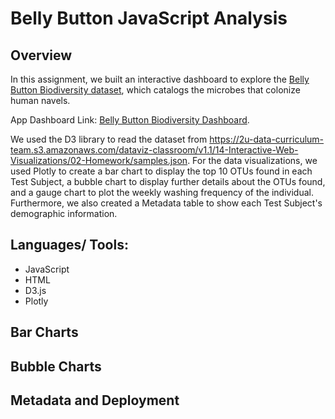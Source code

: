 # Belly Button JavaScript Analysis

## Overview 
In this assignment, we built an interactive dashboard to explore the [Belly Button Biodiversity dataset](http://robdunnlab.com/projects/belly-button-biodiversity/), which catalogs the microbes that colonize human navels.

App Dashboard Link: [Belly Button Biodiversity Dashboard](https://andreaira261.github.io/belly-button-js-challenge/).

We used the D3 library to read the dataset from https://2u-data-curriculum-team.s3.amazonaws.com/dataviz-classroom/v1.1/14-Interactive-Web-Visualizations/02-Homework/samples.json. 
For the data visualizations, we used Plotly to create a bar chart to display the top 10 OTUs found in each Test Subject, a bubble chart to display further details about the OTUs found, and a gauge chart to plot the weekly washing frequency of the individual. Furthermore, we also created a Metadata table to show each Test Subject's demographic information. 

## Languages/ Tools: 
- JavaScript
- HTML
- D3.js
- Plotly

## Bar Charts

## Bubble Charts

## Metadata and Deployment
